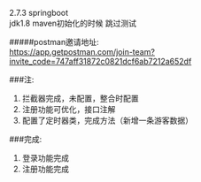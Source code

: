 2.7.3 springboot  
jdk1.8
maven初始化的时候 跳过测试  

#####postman邀请地址:  
https://app.getpostman.com/join-team?invite_code=747aff31872c0821dcf6ab7212a652df

###注:  
1. 拦截器完成，未配置，整合时配置
2. 注册功能可优化，接口注解
3. 配置了定时器类，完成方法（新增一条游客数据）

###完成:  
1. 登录功能完成  
2. 注册功能完成
